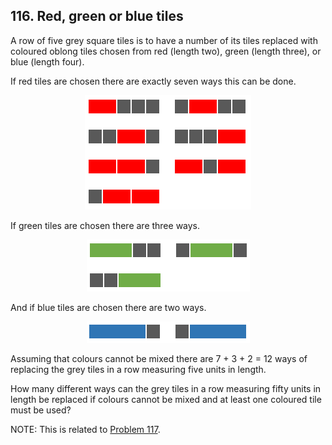 ## 116. Red, green or blue tiles

A row of five grey square tiles is to have a number of its tiles replaced with coloured oblong tiles chosen from red (length two), green (length three), or blue (length four).

If red tiles are chosen there are exactly seven ways this can be done.

<p align="center">
  <img
    src="./p116_1.png"
    alt="Seven ways to choose a red tile"
  >
</p>

If green tiles are chosen there are three ways.

<p align="center">
  <img
    src="./p116_2.png"
    alt="Three ways to choose a green tile"
  >
</p>

And if blue tiles are chosen there are two ways.

<p align="center">
  <img
    src="./p116_3.png"
    alt="Two ways to choose a blue tile"
  >
</p>

Assuming that colours cannot be mixed there are 7 + 3 + 2 = 12 ways of replacing the grey tiles in a row measuring five units in length.

How many different ways can the grey tiles in a row measuring fifty units in length be replaced if colours cannot be mixed and at least one coloured tile must be used?

NOTE: This is related to [Problem 117](/problems_101to125/problem_117).
